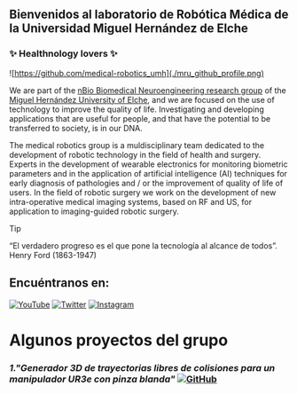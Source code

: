 ## Bienvenidos al laboratorio de Robótica Médica de la Universidad Miguel Hernández de Elche
### ✨ Healthnology lovers ✨

![https://github.com/medical-robotics_umh](./mru_github_profile.png)

We are part of the [nBio Biomedical Neuroengineering research group](http://nbio.umh.es) of the [Miguel Hernández University of Elche](https://www.umh.es), and we are focused on the use of technology to improve the quality of life. Investigating and developing applications that are useful for people, and that have the potential to be transferred to society, is in our DNA.

The medical robotics group is a muldisciplinary team dedicated to the development of robotic technology in the field of health and surgery. Experts in the development of wearable electronics for monitoring biometric parameters and in the application of artificial intelligence (AI) techniques for early diagnosis of pathologies and / or the improvement of quality of life of users. In the field of robotic surgery we work on the development of new intra-operative medical imaging systems, based on RF and US, for application to imaging-guided robotic surgery. 

>[!TIP]
>“El verdadero progreso es el que pone la tecnología al alcance de todos”. Henry Ford (1863-1947)

## Encuéntranos en:
[![YouTube](https://img.shields.io/badge/YouTube-Medical_Robotics_UMH-FF0000?style=for-the-badge&logo=youtube&logoColor=white&labelColor=101010)](https://youtube.com/@grupoinvestigacionnbio3463)
[![Twitter](https://img.shields.io/badge/X-@MedRobotics_UMH-1DA1F2?style=for-the-badge&logo=twitter&logoColor=white&labelColor=101010)](https://twitter.com/medrobotics_UMH)
[![Instagram](https://img.shields.io/badge/Instagram-@MedRobotics_UMH-E4405F?style=for-the-badge&logo=instagram&logoColor=white&labelColor=101010)](https://instagram.com/MedRobotics_UMH)


# Algunos proyectos del grupo
### _1."Generador 3D de trayectorias libres de colisiones para un manipulador UR3e con pinza blanda"_   [![GitHub](https://img.shields.io/badge/GitHub-UR3Project-181717?style=flat-square&logo=github&logoColor=white)](https://github.com/sebastian775/UR3Project)


